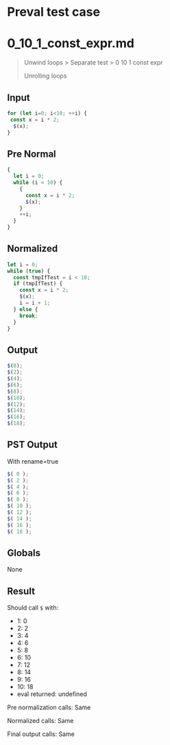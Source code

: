# Preval test case

# 0_10_1_const_expr.md

> Unwind loops > Separate test > 0 10 1 const expr
>
> Unrolling loops

## Input

`````js filename=intro
for (let i=0; i<10; ++i) {
 const x = i * 2;
  $(x);
}
`````

## Pre Normal


`````js filename=intro
{
  let i = 0;
  while (i < 10) {
    {
      const x = i * 2;
      $(x);
    }
    ++i;
  }
}
`````

## Normalized


`````js filename=intro
let i = 0;
while (true) {
  const tmpIfTest = i < 10;
  if (tmpIfTest) {
    const x = i * 2;
    $(x);
    i = i + 1;
  } else {
    break;
  }
}
`````

## Output


`````js filename=intro
$(0);
$(2);
$(4);
$(6);
$(8);
$(10);
$(12);
$(14);
$(16);
$(18);
`````

## PST Output

With rename=true

`````js filename=intro
$( 0 );
$( 2 );
$( 4 );
$( 6 );
$( 8 );
$( 10 );
$( 12 );
$( 14 );
$( 16 );
$( 18 );
`````

## Globals

None

## Result

Should call `$` with:
 - 1: 0
 - 2: 2
 - 3: 4
 - 4: 6
 - 5: 8
 - 6: 10
 - 7: 12
 - 8: 14
 - 9: 16
 - 10: 18
 - eval returned: undefined

Pre normalization calls: Same

Normalized calls: Same

Final output calls: Same
